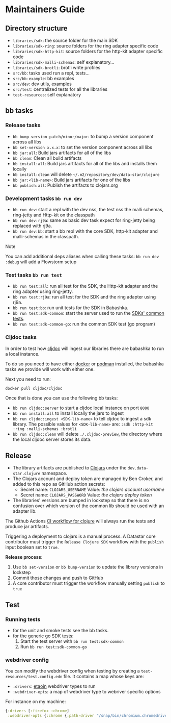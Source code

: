 # Maintainers Guide

## Directory structure

- `libraries/sdk`: the source folder for the main SDK
- `libraries/sdk-ring`: source folders for the ring adapter specific code
- `libraries/sdk-http-kit`: source folders for the http-kit adapter specific code
- `libraries/sdk-malli-schemas`: self explanatory...
- `libraries/sdk-brotli`: brotli write profiles
- `src/bb`: tasks used run a repl, tests...
- `src/bb-example`: bb examples
- `src/dev`: dev utils, examples
- `src/test`: centralized tests for all the libraries
- `test-resources`: self explanatory

## bb tasks

### Release tasks

- `bb bump-version patch/minor/major`: to bump a version component across all libs
- `bb set-version x.x.x`: to set the version component across all libs
- `bb jar:all`: Build jars artifacts for all of the libs
- `bb clean`: Clean all build artifacts
- `bb install:all`: Build jars artifacts for all of the libs and installs them locally
- `bb install:clean` will delete  `~/.m2/repository/dev/data-star/clojure`
- `bb jar:<lib-name>`: Build jars artifacts for one of the libs
- `bb publish:all`: Publish the artifacts to clojars.org

### Development tasks `bb run dev`

- `bb run dev`: start a repl with the dev nss, the test nss the malli schemas,
  ring-jetty and Http-kit on the classpath
- `bb run dev:rj9a`: same as basic dev task expect for ring-jetty being replaced
  with rj9a.
- `bb run dev:bb`: start a bb repl with the core SDK, http-kit adapter and
  malli-schemas in the classpath.

> [!note]
> You can add additional deps aliases when calling these tasks:
> `bb run dev :debug` will add a Flowstorm setup

### Test tasks `bb run test`

- `bb run test:all`: run all test for the SDK, the Http-kit adapter and the
  ring adapter using ring-jetty.
- `bb run test:rj9a`: run all test for the SDK and the ring adapter using rj9a.
- `bb run test:bb`: run unit tests for the SDK in Babashka.
- `bb run test:sdk-common`: start the server used to run the
  [SDKs' common tests](https://github.com/starfederation/datastar/tree/develop/sdk/tests).
- `bb run test:sdk-common-go`: run the common SDK test (go program)

### Cljdoc tasks

In order to test how [cljdoc](https://cljdoc.org/) will ingest our libraries
there are babashka to run a local instance.

To do so you need to have either [docker](https://www.docker.com/)
or [podman](https://podman.io/) installed, the babashka tasks we provide will
work with either one.

Next you need to run:

```bash
docker pull cljdoc/cljdoc
```

Once that is done you can use the following bb tasks:

- `bb run cljdoc:server` to start a cljdoc local instance on port `8000`
- `bb run install:all` to install locally the jars to ingest
- `bb run cljdoc:ingest <SDK-lib-name>` to tell cljdoc to ingest a sdk library.
  The possible values for `<SDK-lib-name>` are:
  `:sdk :http-kit :ring :malli-schemas :brotli`
- `bb run cljdoc:clean` will delete `./.cljdoc-preview`, the directory
  where the local cljdoc server stores its data.

## Release

- The library artifacts are published to [Clojars](http://clojars.org) under the
  `dev.data-star.clojure` namespace.
- The Clojars account and deploy token are managed by Ben Croker, and added to
  this repo as GitHub action secrets:
  - Secret name: `CLOJARS_USERNAME`
    Value: _the clojars account username_
  - Secret name: `CLOJARS_PASSWORD`
    Value: _the clojars deploy token_
- The libraries' versions are bumped in lockstep so that there is no confusion
  over which version of the common lib should be used with an adapter lib.

The Github Actions [CI workflow for clojure](../.github/workflows/release-sdk.yml)
will always run the tests and produce jar artifacts.

Triggering a deployment to clojars is a manual process. A Datastar core
contributor must trigger the `Release Clojure SDK` workflow with the `publish`
input boolean set to `true`.

**Release process:**

1. Use `bb set-version` or `bb bump-version` to update the library versions in lockstep
2. Commit those changes and push to GitHub
3. A core contributor must trigger the workflow manually setting `publish` to `true`

## Test

### Running tests

- for the unit and smoke tests see the bb tasks.
- for the generic go SDK tests:
  1. Start the test server with `bb run test:sdk-common`
  2. Run `bb run test:sdk-common-go`

### webdriver config

You can modify the webdriver config when testing by creating a
`test-resources/test.config.edn` file. It contains a map whose keys
are:

- `:drivers`: [etaoin](https://github.com/clj-commons/etaoin) webdriver types
  to run
- `:webdriver-opts`: a map of webdriver type to webriver specific options

For instance on my machine:

```clojure
{:drivers [:firefox :chrome]
 :webdriver-opts {:chrome {:path-driver "/snap/bin/chromium.chromedriver"}}}
```
